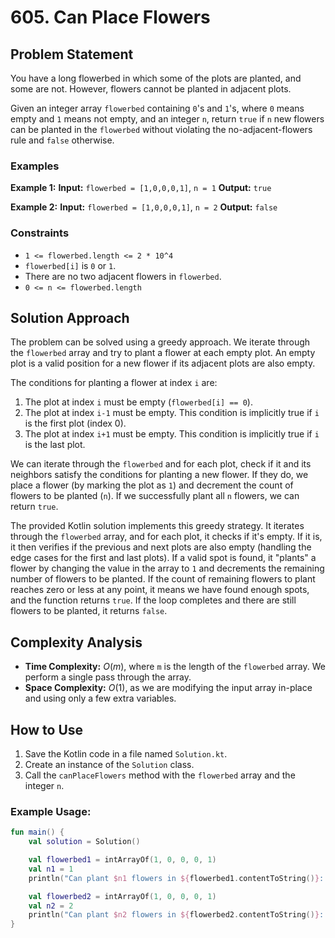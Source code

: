 # 605. Can Place Flowers

## Problem Statement

You have a long flowerbed in which some of the plots are planted, and some are not. However, flowers cannot be planted in adjacent plots.

Given an integer array `flowerbed` containing `0`'s and `1`'s, where `0` means empty and `1` means not empty, and an integer `n`, return `true` if `n` new flowers can be planted in the `flowerbed` without violating the no-adjacent-flowers rule and `false` otherwise.

### Examples

**Example 1:**
**Input:** `flowerbed = [1,0,0,0,1]`, `n = 1`
**Output:** `true`

**Example 2:**
**Input:** `flowerbed = [1,0,0,0,1]`, `n = 2`
**Output:** `false`

### Constraints

* `1 <= flowerbed.length <= 2 * 10^4`
* `flowerbed[i]` is `0` or `1`.
* There are no two adjacent flowers in `flowerbed`.
* `0 <= n <= flowerbed.length`

## Solution Approach

The problem can be solved using a greedy approach. We iterate through the `flowerbed` array and try to plant a flower at each empty plot. An empty plot is a valid position for a new flower if its adjacent plots are also empty.

The conditions for planting a flower at index `i` are:
1.  The plot at index `i` must be empty (`flowerbed[i] == 0`).
2.  The plot at index `i-1` must be empty. This condition is implicitly true if `i` is the first plot (index 0).
3.  The plot at index `i+1` must be empty. This condition is implicitly true if `i` is the last plot.

We can iterate through the `flowerbed` and for each plot, check if it and its neighbors satisfy the conditions for planting a new flower. If they do, we place a flower (by marking the plot as `1`) and decrement the count of flowers to be planted (`n`). If we successfully plant all `n` flowers, we can return `true`.

The provided Kotlin solution implements this greedy strategy. It iterates through the `flowerbed` array, and for each plot, it checks if it's empty. If it is, it then verifies if the previous and next plots are also empty (handling the edge cases for the first and last plots). If a valid spot is found, it "plants" a flower by changing the value in the array to `1` and decrements the remaining number of flowers to be planted. If the count of remaining flowers to plant reaches zero or less at any point, it means we have found enough spots, and the function returns `true`. If the loop completes and there are still flowers to be planted, it returns `false`.

## Complexity Analysis

* **Time Complexity:** $O(m)$, where `m` is the length of the `flowerbed` array. We perform a single pass through the array.
* **Space Complexity:** $O(1)$, as we are modifying the input array in-place and using only a few extra variables.

## How to Use

1.  Save the Kotlin code in a file named `Solution.kt`.
2.  Create an instance of the `Solution` class.
3.  Call the `canPlaceFlowers` method with the `flowerbed` array and the integer `n`.

### Example Usage:

```kotlin
fun main() {
    val solution = Solution()

    val flowerbed1 = intArrayOf(1, 0, 0, 0, 1)
    val n1 = 1
    println("Can plant $n1 flowers in ${flowerbed1.contentToString()}: ${solution.canPlaceFlowers(flowerbed1, n1)}") // Output: true

    val flowerbed2 = intArrayOf(1, 0, 0, 0, 1)
    val n2 = 2
    println("Can plant $n2 flowers in ${flowerbed2.contentToString()}: ${solution.canPlaceFlowers(flowerbed2, n2)}") // Output: false
}